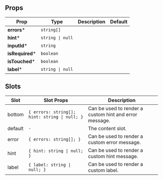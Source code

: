 <!-- This file is automatically generated, do not edit manually. -->

## Props

| Prop | Type | Description | Default |
| ---- | ---- | ----------- | ------- |
| **errors*** | `string[]` |  |  |
| **hint*** | `string \| null` |  |  |
| **inputId*** | `string` |  |  |
| **isRequired*** | `boolean` |  |  |
| **isTouched*** | `boolean` |  |  |
| **label*** | `string \| null` |  |  |


## Slots

| Slot | Slot Props | Description |
| --------- | ---- | ----------- |
| bottom | `{ errors: string[]; hint: string \| null; }` | Can be used to render a custom hint and error message. |
| default | `-` | The content slot. |
| error | `{ errors: string[]; }` | Can be used to render a custom error message. |
| hint | `{ hint: string \| null; }` | Can be used to render a custom hint message. |
| label | `{ label: string \| null; }` | Can be used to render a custom label. |

